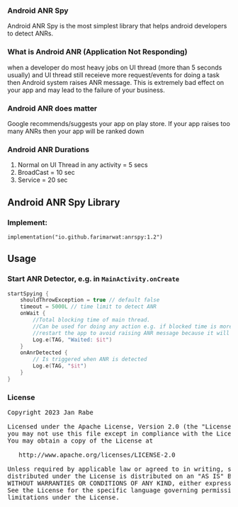 ### Android ANR Spy
Android ANR Spy is the most simplest library that helps android developers to detect ANRs.

### What is Android ANR (Application Not Responding)
when a developer do most heavy jobs on UI thread (more than 5 seconds usually) and UI thread still receieve more request/events for doing a task then Android system raises ANR message. This is extremely bad effect on your app and may lead to the failure of your business.
### Android ANR does matter
Google recommends/suggests your app on play store. If your app raises too many ANRs then your app will be ranked down

### Android ANR Durations
1. Normal on UI Thread in any activity = 5 secs
2. BroadCast = 10 sec
3. Service = 20 sec

## Android ANR Spy Library
### Implement:

```
implementation("io.github.farimarwat:anrspy:1.2")
```
## Usage

### Start ANR Detector, e.g. in `MainActivity.onCreate`
```kotlin
startSpying {
    shouldThrowException = true // default false
    timeout = 5000L // time limit to detect ANR
    onWait {
        //Total blocking time of main thread. 
        //Can be used for doing any action e.g. if blocked time is more than 5 seconds then 
        //restart the app to avoid raising ANR message because it will lead to down rank your app.
        Log.e(TAG, "Waited: $it")
    }
    onAnrDetected {
        // Is triggered when ANR is detected
        Log.e(TAG, "$it")
    }
}
```

### License
<pre>
Copyright 2023 Jan Rabe

Licensed under the Apache License, Version 2.0 (the "License");
you may not use this file except in compliance with the License.
You may obtain a copy of the License at

   http://www.apache.org/licenses/LICENSE-2.0

Unless required by applicable law or agreed to in writing, software
distributed under the License is distributed on an "AS IS" BASIS,
WITHOUT WARRANTIES OR CONDITIONS OF ANY KIND, either express or implied.
See the License for the specific language governing permissions and
limitations under the License.
</pre>